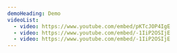 ```yaml
---
demoHeading: Demo
videoList:
  - video: https://www.youtube.com/embed/pKTcJOP4IgE
  - video: https://www.youtube.com/embed/-1IiP2OSIjE
  - video: https://www.youtube.com/embed/-1IiP2OSIjE
---
```


